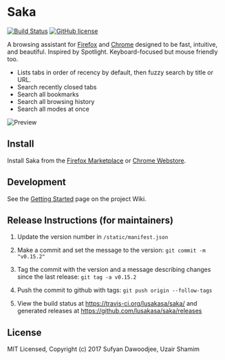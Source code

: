 # Saka 
[![Build Status](https://travis-ci.org/lusakasa/saka.svg?branch=master&style=popout-square)](https://travis-ci.org/lusakasa/saka)
[![GitHub license](https://img.shields.io/github/license/lusakasa/saka.svg?style=popout-square)](https://github.com/lusakasa/saka/blob/master/LICENSE)

A browsing assistant for [Firefox](https://addons.mozilla.org/firefox/addon/saka/) and [Chrome](https://chrome.google.com/webstore/detail/saka/nbdfpcokndmapcollfpjdpjlabnibjdi) designed to be fast, intuitive, and beautiful. Inspired by Spotlight. Keyboard-focused but mouse friendly too.

* Lists tabs in order of recency by default, then fuzzy search by title or URL.
* Search recently closed tabs
* Search all bookmarks
* Search all browsing history
* Search all modes at once

![Preview](./images/preview.png)

## Install

Install Saka from the [Firefox Marketplace](https://addons.mozilla.org/firefox/addon/saka/) or [Chrome Webstore](https://chrome.google.com/webstore/detail/saka/nbdfpcokndmapcollfpjdpjlabnibjdi).

## Development
See the [Getting Started](https://github.com/lusakasa/saka/wiki/Getting-Started) page on the project Wiki.

## Release Instructions (for maintainers)

1.  Update the version number in `/static/manifest.json`

2.  Make a commit and set the message to the version: `git commit -m "v0.15.2"`

3.  Tag the commit with the version and a message describing changes since the last release: `git tag -a v0.15.2`

4.  Push the commit to github with tags: `git push origin --follow-tags`

5.  View the build status at https://travis-ci.org/lusakasa/saka/ and generated releases at https://github.com/lusakasa/saka/releases

## License

MIT Licensed, Copyright (c) 2017 Sufyan Dawoodjee, Uzair Shamim
